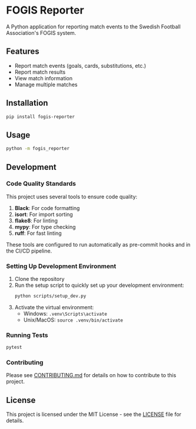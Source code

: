 # FOGIS Reporter

A Python application for reporting match events to the Swedish Football Association's FOGIS system.

## Features

- Report match events (goals, cards, substitutions, etc.)
- Report match results
- View match information
- Manage multiple matches

## Installation

```bash
pip install fogis-reporter
```

## Usage

```bash
python -m fogis_reporter
```

## Development

### Code Quality Standards

This project uses several tools to ensure code quality:

1. **Black**: For code formatting
2. **isort**: For import sorting
3. **flake8**: For linting
4. **mypy**: For type checking
5. **ruff**: For fast linting

These tools are configured to run automatically as pre-commit hooks and in the CI/CD pipeline.

### Setting Up Development Environment

1. Clone the repository
2. Run the setup script to quickly set up your development environment:
   ```bash
   python scripts/setup_dev.py
   ```
3. Activate the virtual environment:
   - Windows: `.venv\Scripts\activate`
   - Unix/MacOS: `source .venv/bin/activate`

### Running Tests

```bash
pytest
```

### Contributing

Please see [CONTRIBUTING.md](CONTRIBUTING.md) for details on how to contribute to this project.

## License

This project is licensed under the MIT License - see the [LICENSE](LICENSE) file for details.
